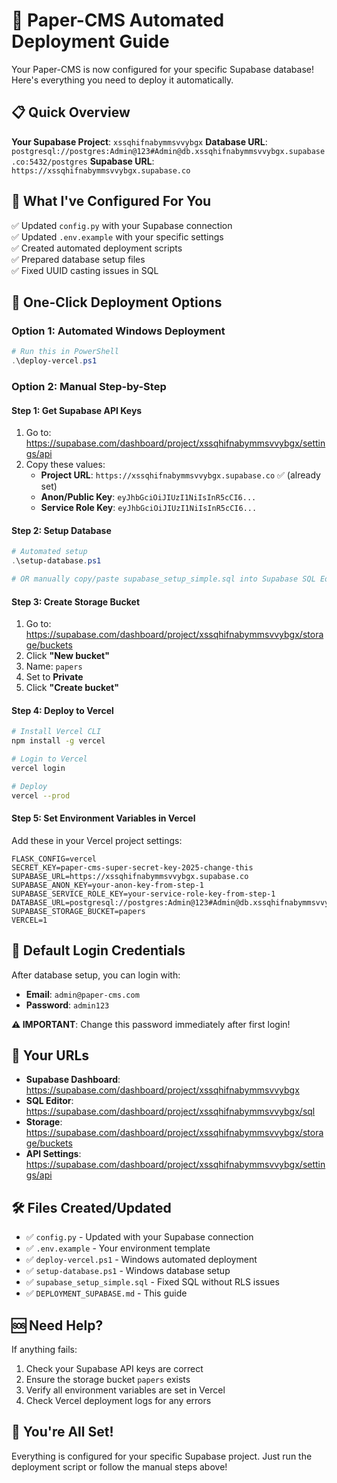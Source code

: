 # 🚀 Paper-CMS Automated Deployment Guide

Your Paper-CMS is now configured for your specific Supabase database! Here's everything you need to deploy it automatically.

## 📋 Quick Overview

**Your Supabase Project**: `xssqhifnabymmsvvybgx`
**Database URL**: `postgresql://postgres:Admin@123#Admin@db.xssqhifnabymmsvvybgx.supabase.co:5432/postgres`
**Supabase URL**: `https://xssqhifnabymmsvvybgx.supabase.co`

## 🔧 What I've Configured For You

✅ Updated `config.py` with your Supabase connection  
✅ Updated `.env.example` with your specific settings  
✅ Created automated deployment scripts  
✅ Prepared database setup files  
✅ Fixed UUID casting issues in SQL  

## 🚀 One-Click Deployment Options

### Option 1: Automated Windows Deployment
```powershell
# Run this in PowerShell
.\deploy-vercel.ps1
```

### Option 2: Manual Step-by-Step

#### Step 1: Get Supabase API Keys
1. Go to: https://supabase.com/dashboard/project/xssqhifnabymmsvvybgx/settings/api
2. Copy these values:
   - **Project URL**: `https://xssqhifnabymmsvvybgx.supabase.co` ✅ (already set)
   - **Anon/Public Key**: `eyJhbGciOiJIUzI1NiIsInR5cCI6...`
   - **Service Role Key**: `eyJhbGciOiJIUzI1NiIsInR5cCI6...`

#### Step 2: Setup Database
```powershell
# Automated setup
.\setup-database.ps1

# OR manually copy/paste supabase_setup_simple.sql into Supabase SQL Editor
```

#### Step 3: Create Storage Bucket
1. Go to: https://supabase.com/dashboard/project/xssqhifnabymmsvvybgx/storage/buckets
2. Click **"New bucket"**
3. Name: `papers`
4. Set to **Private**
5. Click **"Create bucket"**

#### Step 4: Deploy to Vercel
```bash
# Install Vercel CLI
npm install -g vercel

# Login to Vercel
vercel login

# Deploy
vercel --prod
```

#### Step 5: Set Environment Variables in Vercel
Add these in your Vercel project settings:

```env
FLASK_CONFIG=vercel
SECRET_KEY=paper-cms-super-secret-key-2025-change-this
SUPABASE_URL=https://xssqhifnabymmsvvybgx.supabase.co
SUPABASE_ANON_KEY=your-anon-key-from-step-1
SUPABASE_SERVICE_ROLE_KEY=your-service-role-key-from-step-1
DATABASE_URL=postgresql://postgres:Admin@123#Admin@db.xssqhifnabymmsvvybgx.supabase.co:5432/postgres
SUPABASE_STORAGE_BUCKET=papers
VERCEL=1
```

## 🎯 Default Login Credentials

After database setup, you can login with:
- **Email**: `admin@paper-cms.com`
- **Password**: `admin123`

**⚠️ IMPORTANT**: Change this password immediately after first login!

## 🔗 Your URLs

- **Supabase Dashboard**: https://supabase.com/dashboard/project/xssqhifnabymmsvvybgx
- **SQL Editor**: https://supabase.com/dashboard/project/xssqhifnabymmsvvybgx/sql
- **Storage**: https://supabase.com/dashboard/project/xssqhifnabymmsvvybgx/storage/buckets
- **API Settings**: https://supabase.com/dashboard/project/xssqhifnabymmsvvybgx/settings/api

## 🛠️ Files Created/Updated

- ✅ `config.py` - Updated with your Supabase connection
- ✅ `.env.example` - Your environment template
- ✅ `deploy-vercel.ps1` - Windows automated deployment
- ✅ `setup-database.ps1` - Windows database setup
- ✅ `supabase_setup_simple.sql` - Fixed SQL without RLS issues
- ✅ `DEPLOYMENT_SUPABASE.md` - This guide

## 🆘 Need Help?

If anything fails:
1. Check your Supabase API keys are correct
2. Ensure the storage bucket `papers` exists
3. Verify all environment variables are set in Vercel
4. Check Vercel deployment logs for any errors

## 🎉 You're All Set!

Everything is configured for your specific Supabase project. Just run the deployment script or follow the manual steps above!